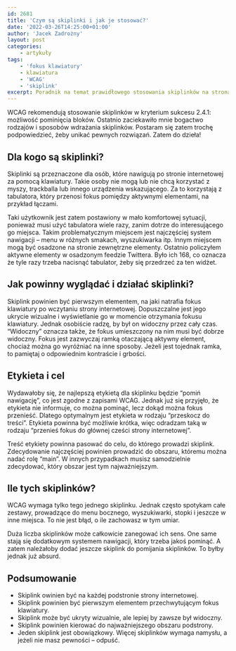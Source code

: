 ```yaml
---
id: 2681
title: 'Czym są skiplinki i jak je stosować?'
date: '2022-03-26T14:25:00+01:00'
author: 'Jacek Zadrożny'
layout: post
categories:
    - artykuły
tags:
    - 'fokus klawiatury'
    - klawiatura
    - 'WCAG'
    - 'skiplink'
excerpt: Poradnik na temat prawidłowego stosowania skiplinków na stronach internetowych.
---
```


WCAG rekomendują stosowanie skiplinków w kryterium sukcesu 2.4.1: możliwość pominięcia bloków. Ostatnio zaciekawiło mnie bogactwo rodzajów i sposobów wdrażania skiplinków. Postaram się zatem trochę podpowiedzieć, żeby unikać pewnych rozwiązań. Zatem do dzieła!

## Dla kogo są skiplinki?

Skiplinki są przeznaczone dla osób, które nawigują po stronie internetowej za pomocą klawiatury. Takie osoby nie mogą lub nie chcą korzystać z myszy, trackballa lub innego urządzenia wskazującego. Za to korzystają z tabulatora, który przenosi fokus pomiędzy aktywnymi elementami, na przykład łączami.

Taki użytkownik jest zatem postawiony w mało komfortowej sytuacji, ponieważ musi użyć tabulatora wiele razy, zanim dotrze do interesującego go miejsca. Takim problematycznym miejscem jest najczęściej system nawigacji – menu w różnych smakach, wyszukiwarka itp. Innym miejscem mogą być osadzone na stronie zewnętrzne elementy. Ostatnio policzyłem aktywne elementy w osadzonym feedzie Twittera. Było ich 168, co oznacza że tyle razy trzeba nacisnąć tabulator, żeby się przedrzeć za ten widżet.

## Jak powinny wyglądać i działać skiplinki?

Skiplink powinien być pierwszym elementem, na jaki natrafia fokus klawiatury po wczytaniu strony internetowej. Dopuszczalne jest jego ukrycie wizualne i wyświetlanie go w momencie otrzymania fokusu klawiatury. Jednak osobiście radzę, by był on widoczny przez cały czas. “Widoczny” oznacza także, że fokus umieszczony na nim musi być dobrze widoczny. Fokus jest zazwyczaj ramką otaczającą aktywny element, chociaż można go wyróżniać na inne sposoby. Jeżeli jest tojednak ramka, to pamiętaj o odpowiednim kontraście i grbości.

## Etykieta i cel

Wydawałoby się, że najlepszą etykietą dla skiplinku będzie “pomiń nawigację”, co jest zgodne z zapisami WCAG. Jednak już się przyjęło, że etykieta nie informuje, co można pominąć, lecz dokąd można fokus przenieść. Dlatego optymalnym jest etykieta w rodzaju “przeskocz do treści”. Etykieta powinna być możliwie krótka, więc odradzam taką w rodzaju “przenieś fokus do głównej cześci strony internetowej”.

Treść etykiety powinna pasować do celu, do którego prowadzi skiplink. Zdecydowanie najczęściej powinien prowadzić do obszaru, któremu można nadać rolę “main”. W innych przypadkach musisz samodzielnie zdecydować, który obszar jest tym najważniejszym.

## Ile tych skiplinków?

WCAG wymaga tylko tego jednego skiplinku. Jednak często spotykam całe zestawy, prowadzące do menu bocznego, wyszukiwarki, stopki i jeszcze w inne miejsca. To nie jest błąd, o ile zachowasz w tym umiar.

Duża liczba skiplinków może całkowicie zanegować ich sens. One same stają się dodatkowym systemem nawigacji, który trzeba jakoś pominąć. A zatem należałoby dodać jeszcze skiplink do pomijania skiplinków. To byłby jednak już absurd.

## Podsumowanie

- Skiplink owinien być na każdej podstronie strony internetowej.
- Skiplink powinien być pierwszym elementem przechwytującym fokus klawiatury.
- Skiplink może być ukryty wizualnie, ale lepiej by zawsze był widoczny.
- Skiplink powinien kierować do najważniejszego obszaru podstrony.
- Jeden skiplink jest obowiązkowy. Więcej skiplinków wymaga namysłu, a jeżeli nie masz pewności – odpuść.